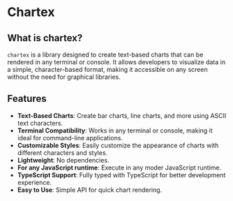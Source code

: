 # Chartex

## What is chartex?

`chartex` is a library designed to create text-based charts that can be rendered in any terminal or console. It allows developers to visualize data in a simple, character-based format, making it accessible on any screen without the need for graphical libraries.

## Features

- **Text-Based Charts**: Create bar charts, line charts, and more using ASCII text characters.
- **Terminal Compatibility**: Works in any terminal or console, making it ideal for command-line applications.
- **Customizable Styles**: Easily customize the appearance of charts with different characters and styles.
- **Lightweight**: No dependencies.
- **For any JavaScript runtime**: Execute in any moder JavaScript runtime.
- **TypeScript Support**: Fully typed with TypeScript for better development experience.
- **Easy to Use**: Simple API for quick chart rendering.
